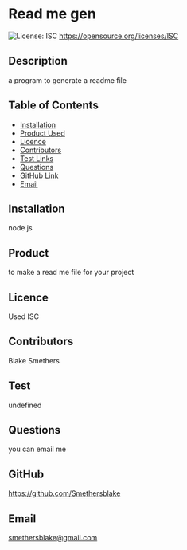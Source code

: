# Read me gen
  
  ![License: ISC](https://img.shields.io/badge/License-ISC-yellow.svg) https://opensource.org/licenses/ISC
  ## Description
  a program to generate a readme file

  ## Table of Contents
  * [Installation](#Installation)
  * [Product Used](#Product)
  * [Licence](#Licence)
  * [Contributors](#Contributors)
  * [Test Links](#Test)
  * [Questions](#Questions)
  * [GitHub Link](#GitHub)
  * [Email](#Email)

  ## Installation
  node js

  ## Product
  to make a read me file for your project

  ## Licence
  Used ISC

  ## Contributors
  Blake Smethers

  ## Test
  undefined

  ## Questions
  you can email me

  ## GitHub
  https://github.com/Smethersblake

  ## Email
  smethersblake@gmail.com
